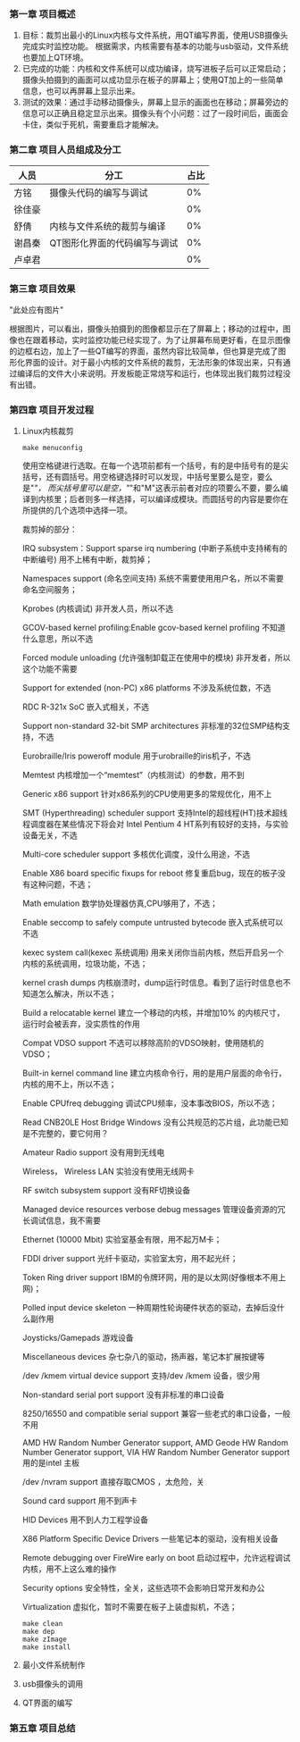 ### 第一章 项目概述
1. 目标：裁剪出最小的Linux内核与文件系统，用QT编写界面，使用USB摄像头完成实时监控功能。   根据需求，内核需要有基本的功能与usb驱动，文件系统也要加上QT环境。
2. 已完成的功能：内核和文件系统可以成功编译，烧写进板子后可以正常启动；摄像头拍摄到的画面可以成功显示在板子的屏幕上；使用QT加上的一些简单信息，也可以再屏幕上显示出来。
3. 测试的效果：通过手动移动摄像头，屏幕上显示的画面也在移动；屏幕旁边的信息可以正确且稳定显示出来。摄像头有个小问题：过了一段时间后，画面会卡住，类似于死机，需要重启才能解决。

### 第二章 项目人员组成及分工
| 人员 | 分工 | 占比 |
| ----- | ------ | --- | 
| 方铭 | 摄像头代码的编写与调试 | 0% |
| 徐佳豪 |  | 0% | 
| 舒倩 | 内核与文件系统的裁剪与编译 | 0% |
| 谢昌秦 | QT图形化界面的代码编写与调试 | 0% |
| 卢卓君 |  | 0% |

### 第三章 项目效果
"此处应有图片"

根据图片，可以看出，摄像头拍摄到的图像都显示在了屏幕上；移动的过程中，图像也在跟着移动，实时监控功能已经实现了。为了让屏幕布局更好看，在显示图像的边框右边，加上了一些QT编写的界面，虽然内容比较简单，但也算是完成了图形化界面的设计。对于最小内核的文件系统的裁剪，无法形象的体现出来，只有通过编译后的文件大小来说明。开发板能正常烧写和运行，也体现出我们裁剪过程没有出错。

### 第四章 项目开发过程
1. Linux内核裁剪

    `
    make menuconfig 
    `
    
    使用空格键进行选取。在每一个选项前都有一个括号，有的是中括号有的是尖括号，还有圆括号。用空格键选择时可以发现，中括号里要么是空，要么是"*"，
    而尖括号里可以是空，"*"和"M"这表示前者对应的项要么不要，要么编译到内核里；后者则多一样选择，可以编译成模块。而圆括号的内容是要你在所提供的几个选项中选择一项。

    裁剪掉的部分：
    
    IRQ subsystem：Support sparse irq numbering (中断子系统中支持稀有的中断编号) 用不上稀有中断，裁剪掉；

    Namespaces support (命名空间支持) 系统不需要使用用户名，所以不需要命名空间服务；

    Kprobes (内核调试) 非开发人员，所以不选

    GCOV-based kernel profiling:Enable gcov-based kernel profiling
    不知道什么意思，所以不选

    Forced module unloading (允许强制卸载正在使用中的模块) 非开发者，所以这个功能不需要

    Support for extended (non-PC) x86 platforms  不涉及系统位数，不选

    RDC R-321x SoC 嵌入式相关，不选 

    Support non-standard 32-bit SMP architectures 非标准的32位SMP结构支持，不选 

    Eurobraille/Iris poweroff module 用于urobraille的iris机子，不选

    Memtest 内核增加一个“memtest”（内核测试）的参数，用不到

    Generic x86 support 针对x86系列的CPU使用更多的常规优化，用不上

    SMT (Hyperthreading) scheduler support 支持Intel的超线程(HT)技术超线程调度器在某些情况下将会对 Intel Pentium 4 HT系列有较好的支持，与实验设备无关，不选

    Multi-core scheduler support 多核优化调度，没什么用途，不选

    Enable X86 board specific fixups for reboot 修复重启bug，现在的板子没有这种问题，不选；

    Math emulation 数学协处理器仿真,CPU够用了，不选；

    Enable seccomp to safely compute untrusted bytecode 嵌入式系统可以不选 

    kexec system call(kexec 系统调用) 用来关闭你当前内核，然后开启另一个内核的系统调用，垃圾功能，不选；

    kernel crash dumps 内核崩溃时，dump运行时信息。看到了运行时信息也不知道怎么解决，所以不选；

    Build a relocatable kernel 建立一个移动的内核，并增加10% 的内核尺寸，运行时会被丢弃，没实质性的作用 

    Compat VDSO support 不选可以移除高阶的VDSO映射，使用随机的VDSO；

    Built-in kernel command line 建立内核命令行，用的是用户层面的命令行，内核的用不上，所以不选；

    Enable CPUfreq debugging 调试CPU频率，没本事改BIOS，所以不选；

    Read CNB20LE Host Bridge Windows 没有公共规范的芯片组，此功能已知是不完整的，要它何用？

    Amateur Radio support 没有用到无线电 

    Wireless， Wireless LAN 实验没有使用无线网卡 

    RF switch subsystem support  没有RF切换设备 

    Managed device resources verbose debug messages 管理设备资源的冗长调试信息，我不需要 

    Ethernet (10000 Mbit)  实验室基金有限，用不起万M卡；  

    FDDI driver support 光纤卡驱动，实验室太穷，用不起光纤；

    Token Ring driver support IBM的令牌环网，用的是以太网(好像根本不用上网)；

    Polled input device skeleton 一种周期性轮询硬件状态的驱动，去掉后没什么副作用  

    Joysticks/Gamepads 游戏设备  

    Miscellaneous devices 杂七杂八的驱动，扬声器，笔记本扩展按键等  

    /dev /kmem virtual device support  支持/dev /kmem 设备，很少用

    Non-standard serial port support  没有非标准的串口设备

    8250/16550 and compatible serial support 兼容一些老式的串口设备，一般不用  

    AMD HW Random Number Generator support, AMD Geode HW Random Number Generator support, VIA HW Random Number Generator support 用的是intel 主板     

    /dev /nvram support  直接存取CMOS ，太危险，关    

    Sound card support 用不到声卡 

    HID Devices  用不到人力工程学设备 

    X86 Platform Specific Device Drivers  一些笔记本的驱动，没有相关设备 

    Remote debugging over FireWire early on boot 启动过程中，允许远程调试内核，用不上这么难的操作

    Security options  安全特性，全关，这些选项不会影响日常开发和办公

    Virtualization 虚拟化，暂时不需要在板子上装虚拟机，不选；

    ```
    make clean
    make dep
    make zImage  
    make install  
    ```

2. 最小文件系统制作




3. usb摄像头的调用

4. QT界面的编写


### 第五章 项目总结

